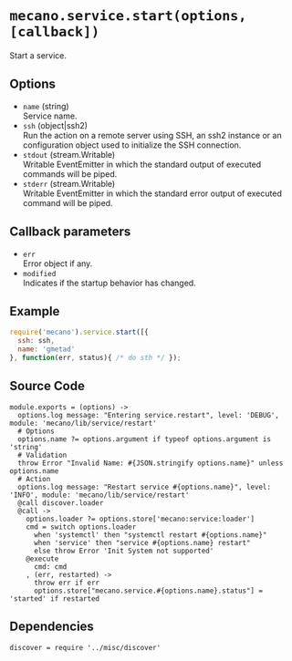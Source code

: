 
# `mecano.service.start(options, [callback])`

Start a service.

## Options

*   `name` (string)   
    Service name.   
*   `ssh` (object|ssh2)   
    Run the action on a remote server using SSH, an ssh2 instance or an
    configuration object used to initialize the SSH connection.   
*   `stdout` (stream.Writable)   
    Writable EventEmitter in which the standard output of executed commands will
    be piped.   
*   `stderr` (stream.Writable)   
    Writable EventEmitter in which the standard error output of executed command
    will be piped.   

## Callback parameters

*   `err`   
    Error object if any.   
*   `modified`   
    Indicates if the startup behavior has changed.   

## Example

```js
require('mecano').service.start([{
  ssh: ssh,
  name: 'gmetad'
}, function(err, status){ /* do sth */ });
```

## Source Code

    module.exports = (options) ->
      options.log message: "Entering service.restart", level: 'DEBUG', module: 'mecano/lib/service/restart'
      # Options
      options.name ?= options.argument if typeof options.argument is 'string'
      # Validation
      throw Error "Invalid Name: #{JSON.stringify options.name}" unless options.name
      # Action
      options.log message: "Restart service #{options.name}", level: 'INFO', module: 'mecano/lib/service/restart'
      @call discover.loader
      @call ->
        options.loader ?= options.store['mecano:service:loader']
        cmd = switch options.loader
          when 'systemctl' then "systemctl restart #{options.name}"
          when 'service' then "service #{options.name} restart"
          else throw Error 'Init System not supported'
        @execute
          cmd: cmd
        , (err, restarted) ->
          throw err if err
          options.store["mecano.service.#{options.name}.status"] = 'started' if restarted

## Dependencies
    
    discover = require '../misc/discover'
